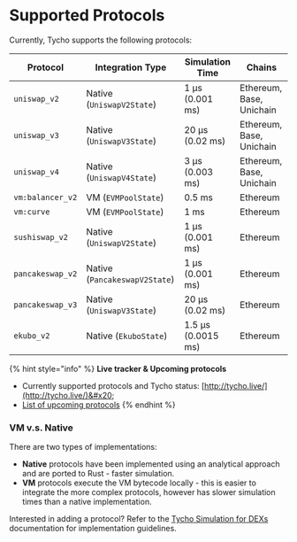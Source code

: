 # Supported Protocols

Currently, Tycho supports the following protocols:

<table><thead><tr><th width="147.09765625">Protocol</th><th width="258.85546875">Integration Type</th><th width="184.73828125">Simulation Time</th><th width="200.87109375">Chains</th></tr></thead><tbody><tr><td><code>uniswap_v2</code></td><td>Native (<code>UniswapV2State</code>)</td><td>1 μs (0.001 ms)</td><td>Ethereum, Base, Unichain</td></tr><tr><td><code>uniswap_v3</code></td><td>Native (<code>UniswapV3State</code>)</td><td>20 μs (0.02 ms)</td><td>Ethereum, Base, Unichain</td></tr><tr><td><code>uniswap_v4</code></td><td>Native (<code>UniswapV4State</code>)</td><td>3 μs (0.003 ms)</td><td>Ethereum, Base, Unichain</td></tr><tr><td><code>vm:balancer_v2</code></td><td>VM  (<code>EVMPoolState</code>)</td><td>0.5 ms</td><td>Ethereum</td></tr><tr><td><code>vm:curve</code></td><td>VM (<code>EVMPoolState</code>)</td><td>1 ms</td><td>Ethereum</td></tr><tr><td><code>sushiswap_v2</code></td><td>Native (<code>UniswapV2State</code>)</td><td>1 μs (0.001 ms)</td><td>Ethereum</td></tr><tr><td><code>pancakeswap_v2</code></td><td>Native (<code>PancakeswapV2State</code>)</td><td>1 μs (0.001 ms)</td><td>Ethereum</td></tr><tr><td><code>pancakeswap_v3</code></td><td>Native (<code>UniswapV3State</code>)</td><td>20 μs (0.02 ms)</td><td>Ethereum</td></tr><tr><td><code>ekubo_v2</code></td><td>Native (<code>EkuboState</code>)</td><td>1.5 μs (0.0015 ms)</td><td>Ethereum</td></tr></tbody></table>

{% hint style="info" %}
**Live tracker & Upcoming protocols**

* Currently supported protocols and Tycho status: [http://tycho.live/](http://tycho.live/)&#x20;
* [List of upcoming protocols](https://docs.google.com/spreadsheets/d/1vDl57BthpeJ9WDqmCVXFdLLvmsm-_SwhSjVzobXJZ04/edit?usp=sharing)
{% endhint %}

### VM v.s. Native

There are two types of implementations:

* **Native** protocols have been implemented using an analytical approach and are ported to Rust - faster simulation.
* **VM** protocols execute the VM bytecode locally - this is easier to integrate the more complex protocols, however has slower simulation times than a native implementation.

Interested in adding a protocol? Refer to the [Tycho Simulation for DEXs](../for-dexs/protocol-integration/) documentation for implementation guidelines.

